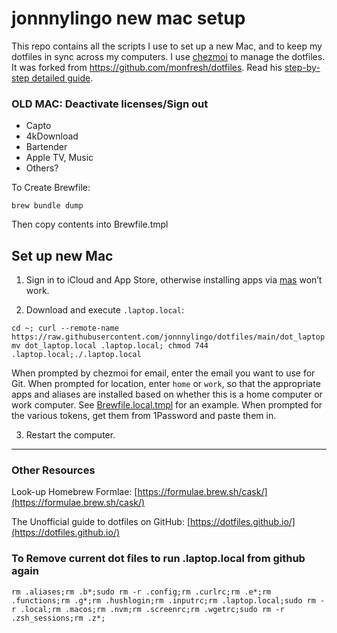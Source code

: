 # jonnnylingo new mac setup

This repo contains all the scripts I use to set up a new Mac, and to keep my dotfiles in sync across my computers. I use [chezmoi](https://www.chezmoi.io/) to manage the dotfiles. It was forked from https://github.com/monfresh/dotfiles.  Read his [step-by-step detailed guide](https://www.moncefbelyamani.com/automating-the-setup-of-a-new-mac-with-all-your-apps-preferences-and-development-tools/).


### OLD MAC: Deactivate licenses/Sign out
- Capto
- 4kDownload
- Bartender
- Apple TV, Music
- Others?

To Create Brewfile:
```shell
brew bundle dump
```
Then copy contents into Brewfile.tmpl


## Set up new Mac

1. Sign in to iCloud and App Store, otherwise installing apps via [mas](https://github.com/mas-cli/mas) won’t work.

2. Download and execute `.laptop.local`:
```shell
cd ~; curl --remote-name https://raw.githubusercontent.com/jonnnylingo/dotfiles/main/dot_laptop.local; mv dot_laptop.local .laptop.local; chmod 744 .laptop.local;./.laptop.local
```

When prompted by chezmoi for email, enter the email you want to use for Git.
When prompted for location, enter `home` or `work`, so that the appropriate apps
and aliases are installed based on whether this is a home computer or work computer.
See [Brewfile.local.tmpl](https://github.com/monfresh/dotfiles/blob/master/Brewfile.local.tmpl) for an example.
When prompted for the various tokens, get them from 1Password and paste them in.

3. Restart the computer.

---


### Other Resources
Look-up Homebrew Formlae: [https://formulae.brew.sh/cask/](https://formulae.brew.sh/cask/)

The Unofficial guide to dotfiles on GitHub: [https://dotfiles.github.io/](https://dotfiles.github.io/)


### To Remove current dot files to run .laptop.local from github again
```shell
rm .aliases;rm .b*;sudo rm -r .config;rm .curlrc;rm .e*;rm .functions;rm .g*;rm .hushlogin;rm .inputrc;rm .laptop.local;sudo rm -r .local;rm .macos;rm .nvm;rm .screenrc;rm .wgetrc;sudo rm -r .zsh_sessions;rm .z*;
```
